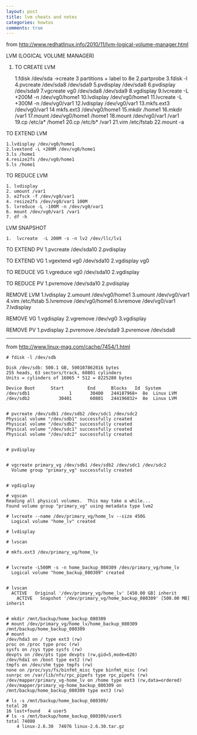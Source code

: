 ```yaml
---
layout: post
title: lvm cheats and notes
categories: howtos
comments: true
---
```


from http://www.redhatlinux.info/2010/11/lvm-logical-volume-manager.html

LVM (LOGICAL VOLUME MANAGER)
1. TO CREATE LVM

    1.fdisk /dev/sda   ->create 3 partitions + label to 8e
    2.partprobe
    3.fdisk -l
    4.pvcreate /dev/sda8 /dev/sda9
    5.pvdisplay /dev/sda8
    6.pvdisplay /dev/sda9
    7.vgcreate vg0 /dev/sda8 /dev/sda9
    8.vgdisplay 
    9.lvcreate -L +200M -n /dev/vg0/home1
    10.lvdisplay /dev/vg0/home1
    11.lvcreate -L +300M -n /dev/vg0/var1
    12.lvdisplay /dev/vg0/var1 
    13.mkfs.ext3 /dev/vg0/var1
    14 mkfs.ext3 /dev/vg0/home1 
    15.mkdir /home1
    16.mkdir /var1
    17.mount /dev/vg0/home1 /home1
    18.mount /dev/vg0/var1 /var1
    19.cp /etc/a* /home1
    20.cp /etc/b* /var1
    21.vim /etc/fstab 
    22.mount -a

TO EXTEND LVM

    1.lvdisplay /dev/vg0/home1
    2.lvextend -L +200M /dev/vg0/home1
    3.ls /home1
    4.resize2fs /dev/vg0/home1
    5.ls /home1

TO REDUCE LVM

    1. lvdisplay 
    2. umount /var1
    3. e2fsck -f /dev/vg0/var1
    4. resize2fs /dev/vg0/var1 100M
    5. lvreduce -L -100M -n /dev/vg0/var1
    6. mount /dev/vg0/var1 /var1
    7. df -h 

LVM SNAPSHOT

    1.  lvcreate  -L 200M -s -n lv2 /dev/llc/lv1

TO EXTEND PV
    1.pvcreate /dev/sda10
    2.pvdisplay
  
TO EXTEND VG
    1.vgextend vg0 /dev/sda10
    2.vgdisplay vg0

TO REDUCE VG
    1.vgreduce vg0 /dev/sda10
    2.vgdisplay 

TO REDUCE PV
    1.pvremove /dev/sda10
    2.pvdisplay 

REMOVE LVM
    1.lvdisplay 
    2.umount /dev/vg0/home1 
    3.umount /dev/vg0/var1
    4.vim /etc/fstab 
    5.lvremove /dev/vg0/home1 
    6.lvremove /dev/vg0/var1 
    7.lvdisplay 

REMOVE VG
    1.vgdisplay 
    2.vgremove /dev/vg0
    3.vgdisplay 

REMOVE PV
    1.pvdisplay 
    2.pvremove /dev/sda9
    3.pvremove /dev/sda8



---

from http://www.linux-mag.com/cache/7454/1.html


    # fdisk -l /dev/sdb

    Disk /dev/sdb: 500.1 GB, 500107862016 bytes
    255 heads, 63 sectors/track, 60801 cylinders
    Units = cylinders of 16065 * 512 = 8225280 bytes

    Device Boot      Start         End      Blocks   Id  System
    /dev/sdb1               1       30400   244187968+  8e  Linux LVM
    /dev/sdb2           30401       60801   244196032+  8e  Linux LVM
   

    # pvcreate /dev/sdb1 /dev/sdb2 /dev/sdc1 /dev/sdc2
    Physical volume "/dev/sdb1" successfully created
    Physical volume "/dev/sdb2" successfully created
    Physical volume "/dev/sdc1" successfully created
    Physical volume "/dev/sdc2" successfully created


    # pvdisplay


    # vgcreate primary_vg /dev/sdb1 /dev/sdb2 /dev/sdc1 /dev/sdc2
      Volume group "primary_vg" successfully created


    # vgdisplay

    # vgscan
    Reading all physical volumes.  This may take a while...
    Found volume group "primary_vg" using metadata type lvm2
  
    # lvcreate --name /dev/primary_vg/home_lv --size 450G
      Logical volume "home_lv" created

    # lvdisplay

    # lvscan

    # mkfs.ext3 /dev/primary_vg/home_lv


    # lvcreate -L500M -s -n home_backup_080309 /dev/primary_vg/home_lv
      Logical volume "home_backup_080309" created


    # lvscan
      ACTIVE   Original '/dev/primary_vg/home_lv' [450.00 GB] inherit
        ACTIVE   Snapshot '/dev/primary_vg/home_backup_080309' [500.00 MB] inherit


    # mkdir /mnt/backup/home_backup_080309
    # mount /dev/primary_vg/home_lv/home_backup_080309 /mnt/backup/home_backup_080309
    # mount
    /dev/hda3 on / type ext3 (rw)
    proc on /proc type proc (rw)
    sysfs on /sys type sysfs (rw)
    devpts on /dev/pts type devpts (rw,gid=5,mode=620)
    /dev/hda1 on /boot type ext2 (rw)
    tmpfs on /dev/shm type tmpfs (rw)
    none on /proc/sys/fs/binfmt_misc type binfmt_misc (rw)
    sunrpc on /var/lib/nfs/rpc_pipefs type rpc_pipefs (rw)
    /dev/mapper/primary_vg-home_lv on /home type ext3 (rw,data=ordered)
    /dev/mapper/primary_vg-home_backup_080309 on /mnt/backup/home_backup_080309 type ext3 (rw)
    
    # ls -s /mnt/backup/home_backup_080309/
    total 20
    16 lost+found   4 user5
    # ls -s /mnt/backup/home_backup_080309/user5
    total 74080
        4 linux-2.6.30  74076 linux-2.6.30.tar.gz


